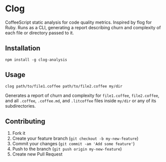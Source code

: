 # Clog

CoffeeScript static analysis for code quality metrics. Inspired by flog for Ruby. Runs as a CLI, generating a report describing churn and complexity of each file or directory passed to it.

## Installation

`npm install -g clog-analysis`

## Usage

`clog path/to/file1.coffee path/to/file2.coffee my/dir`

Generates a report of churn and complexity for `file1.coffee`, `file2.coffee`, and all `.coffee`, `.coffee.md`, and `.litcoffee` files inside `my/dir` or any of its subdirectories.

## Contributing

1. Fork it
1. Create your feature branch (`git checkout -b my-new-feature`)
1. Commit your changes (`git commit -am 'Add some feature'`)
1. Push to the branch (`git push origin my-new-feature`)
1. Create new Pull Request
